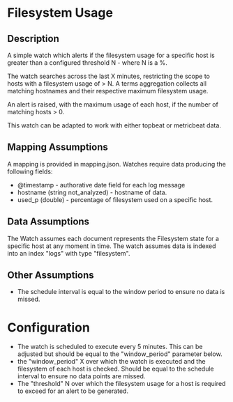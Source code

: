 # Filesystem Usage

## Description

A simple watch which alerts if the filesystem usage for a specific host is greater than a configured threshold N - where N is a %.

The watch searches across the last X minutes, restricting the scope to hosts with a filesystem usage of > N.
A terms aggregation collects all matching hostnames and their respective maximum filesystem usage.

An alert is raised, with the maximum usage of each host, if the number of matching hosts > 0.

This watch can be adapted to work with either topbeat or metricbeat data.

## Mapping Assumptions

A mapping is provided in mapping.json.  Watches require data producing the following fields:

* @timestamp - authorative date field for each log message
* hostname (string not_analyzed) - hostname of data.
* used_p (double) - percentage of filesystem used on a specific host.

## Data Assumptions

The Watch assumes each document represents the Filesystem state for a specific host at any moment in time.
The watch assumes data is indexed into an index "logs" with type "filesystem".

## Other Assumptions

* The schedule interval is equal to the window period to ensure no data is missed.

# Configuration

* The watch is scheduled to execute every 5 minutes.  This can be adjusted but should be equal to the "window_period" parameter below.
* the "window_period" X over which the watch is executed and the filesystem of each host is checked.  Should be equal to the schedule interval to ensure no data points are missed.
* The "threshold" N over which the filesystem usage for a host is required to exceed for an alert to be generated.
